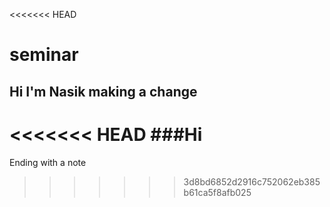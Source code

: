 <<<<<<< HEAD
# seminar

## Hi I'm Nasik making a change

<<<<<<< HEAD
###Hi
=======
Ending with a note
>>>>>>> 3d8bd6852d2916c752062eb385b61ca5f8afb025
